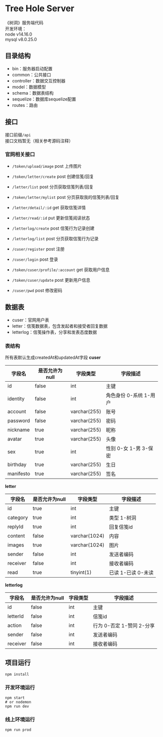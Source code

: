 # Tree Hole Server
《树洞》服务端代码<br>
开发环境：<br>
node v14.16.0<br>
mysql v8.0.25.0

## 目录结构
- bin：服务器启动配置
- common：公共接口
- controller：数据交互控制器
- model：数据模型
- schema：数据表结构
- sequelize：数据库sequelize配置
- routes：路由

## 接口
接口前缀`/api`<br>
接口文档暂无（相关参考源码注释）

### 官网相关接口
- `/token/upload/image` post 上传图片

- `/token/letter/create` post 创建信笺/回复

- `/letter/list` post 分页获取信笺列表/回复

- `/token/letter/mylist` post 分页获取我的信笺列表/回复

- `/letter/detail/:id` get 获取信笺详情

- `/letter/read/:id` put 更新信笺阅读状态

- `/letterlog/create` post 信笺行为记录创建

- `/letterlog/list` post 分页获取信笺行为记录

- `/cuser/register` post 注册

- `/cuser/login` post 登录

- `/token/cuser/profile/:account` get 获取用户信息

- `/token/cuser/update` post 更新用户信息

- `/cuser/pwd` post 修改密码

## 数据表
- cuser：官网用户表
- letter：信笺数据表，包含发起者和接受者回复数据
- letterlog：信笺操作表，分享和发表态度数据

### 表结构
所有表默认生成createdAt和updatedAt字段
**cuser**

| 字段名    | 是否允许为null | 字段类型     | 字段描述               |
| --------- | -------------- | ------------ | ---------------------- |
| id        | false          | int          | 主键                   |
| identity  | false          | int          | 角色身份 0-系统 1-用户 |
| account   | false          | varchar(255) | 账号                   |
| password  | false          | varchar(255) | 密码                   |
| nickname  | true           | varchar(255) | 昵称                   |
| avatar    | true           | varchar(255) | 头像                   |
| sex       | true           | int          | 性别 0-女 1-男 3-保密  |
| birthday  | true           | varchar(255) | 生日                   |
| manifesto | true           | varchar(255) | 签名                   |

**letter**

| 字段名   | 是否允许为null | 字段类型      | 字段描述           |
| -------- | -------------- | ------------- | ------------------ |
| id       | true           | int           | 主键               |
| category | true           | int           | 类型 1-树洞        |
| replyId  | true           | int           | 回复信笺id         |
| content  | false          | varchar(1024) | 内容               |
| images   | true           | varchar(1024) | 图片               |
| sender   | false          | int           | 发送者编码         |
| receiver | false          | int           | 接收者编码         |
| read     | true           | tinyint(1)    | 已读 1-已读 0-未读 |

**letterlog**

| 字段名   | 是否允许为null | 字段类型 | 字段描述                  |
| -------- | -------------- | -------- | ------------------------- |
| id       | false          | int      | 主键                      |
| letterId | false          | int      | 信笺id                    |
| action   | false          | int      | 行为 0-否定 1-赞同 2-分享 |
| sender   | false          | int      | 发送者编码                |
| receiver | false          | int      | 接收者编码                |

## 项目运行
```
npm install
```

### 开发环境运行
```
npm start
# or nodemon
npm run dev
```

### 线上环境运行
```
npm run prod
```
